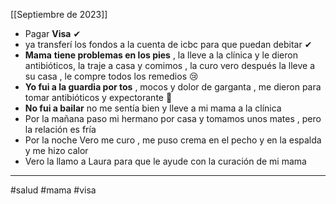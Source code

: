 [[Septiembre de 2023]]
- Pagar **Visa** ✔
- ya transferí los fondos a la cuenta de icbc para que puedan debitar ✔
- **Mama** **tiene problemas en los pies** , la lleve a la clínica y le dieron antibióticos, la traje a casa y comimos , la curo vero después la lleve a su casa , le compre todos los remedios 😢
- **Yo fui a la guardia por tos** , mocos y dolor de garganta , me dieron para tomar antibióticos y expectorante 🤧
- **No fui a bailar** no me sentía bien y lleve a mi mama a la clínica
- Por la mañana paso mi hermano por casa y tomamos unos mates , pero la relación es fría 
- Por la noche Vero me curo , me puso crema en el pecho y en la espalda y me hizo calor 
- Vero la llamo a Laura para que le ayude con la curación de mi mama 



------
#salud #mama #visa